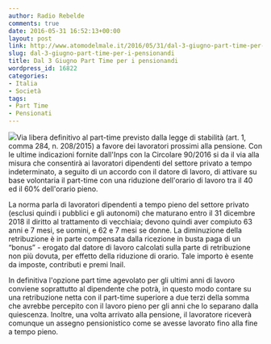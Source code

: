 ```yaml
---
author: Radio Rebelde
comments: true
date: 2016-05-31 16:52:13+00:00
layout: post
link: http://www.atomodelmale.it/2016/05/31/dal-3-giugno-part-time-per-i-pensionandi/
slug: dal-3-giugno-part-time-per-i-pensionandi
title: Dal 3 Giugno Part Time per i pensionandi
wordpress_id: 16822
categories:
- Italia
- Società
tags:
- Part Time
- Pensionati
---
```


[![](http://www.atomodelmale.it/wp-content/uploads/2016/05/pensionati-300x200.jpg)](http://www.atomodelmale.it/2016/05/31/dal-3-giugno-part-time-per-i-pensionandi/pensionati/)Via libera definitivo al part-time previsto dalla legge di stabilità (art. 1, comma 284, n. 208/2015) a favore dei lavoratori prossimi alla pensione.
Con le ultime indicazioni fornite dall'Inps con la Circolare 90/2016 si da il via alla misura che consentirà ai lavoratori dipendenti del settore privato a tempo indeterminato, a seguito di un accordo con il datore di lavoro, di attivare su base volontaria il part-time con una riduzione dell'orario di lavoro tra il 40 ed il 60% dell'orario pieno.

La norma parla di lavoratori dipendenti a tempo pieno del settore privato (esclusi quindi i pubblici e gli autonomi) che maturano entro il 31 dicembre 2018 il diritto al trattamento di vecchiaia; devono quindi aver compiuto 63 anni e 7 mesi, se uomini, e 62 e 7 mesi se donne.
La diminuzione della retribuzione è in parte compensata dalla ricezione in busta paga di un “bonus” - erogato dal datore di lavoro calcolati sulla parte di retribuzione non più dovuta, per effetto della riduzione di orario. Tale importo è esente da imposte, contributi e premi Inail.



In definitiva l'opzione part time agevolato per gli ultimi anni di lavoro conviene soprattutto al dipendente che potrà, in questo modo contare su una retribuzione netta con il part-time superiore a due terzi della somma che avrebbe percepito con il lavoro pieno per gli anni che lo separano dalla quiescenza.
Inoltre, una volta arrivato alla pensione, il lavoratore riceverà comunque un assegno pensionistico come se avesse lavorato fino alla fine a tempo pieno.
